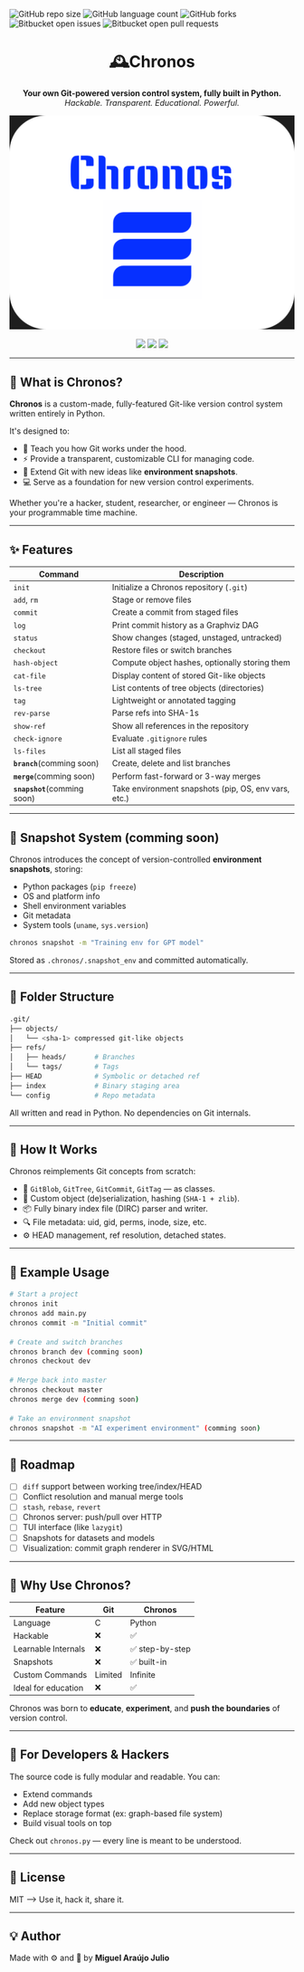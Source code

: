 ![GitHub repo size](https://img.shields.io/github/repo-size/Miguell-J/Chronos?style=for-the-badge)
![GitHub language count](https://img.shields.io/github/languages/count/Miguell-J/Chronos?style=for-the-badge)
![GitHub forks](https://img.shields.io/github/forks/Miguell-J/Chronos?style=for-the-badge)
![Bitbucket open issues](https://img.shields.io/bitbucket/issues/Miguell-J/Chronos?style=for-the-badge)
![Bitbucket open pull requests](https://img.shields.io/bitbucket/pr-raw/Miguell-J/Chronos?style=for-the-badge)

<h1 align="center">🕰Chronos</h1>
<p align="center">
  <b>Your own Git-powered version control system, fully built in Python.</b><br>
  <i>Hackable. Transparent. Educational. Powerful.</i>
</p>

<div align="center">
  
![](/Chronos.svg)
</div>

<p align="center">
  <img src="https://img.shields.io/badge/build-passing-brightgreen" />
  <img src="https://img.shields.io/badge/python-3.10%2B-blue" />
  <img src="https://img.shields.io/badge/license-MIT-lightgrey" />
</p>

---

## 🚀 What is Chronos?

**Chronos** is a custom-made, fully-featured Git-like version control system written entirely in Python.

It's designed to:

- 🧠 Teach you how Git works under the hood.
- ⚡ Provide a transparent, customizable CLI for managing code.
- 🧩 Extend Git with new ideas like **environment snapshots**.
- 💻 Serve as a foundation for new version control experiments.

Whether you're a hacker, student, researcher, or engineer — Chronos is your programmable time machine.

---

## ✨ Features

| Command              | Description                                                      |
|----------------------|------------------------------------------------------------------|
| `init`               | Initialize a Chronos repository (`.git`)                         |
| `add`, `rm`          | Stage or remove files                                            |
| `commit`             | Create a commit from staged files                               |
| `log`                | Print commit history as a Graphviz DAG                          |
| `status`             | Show changes (staged, unstaged, untracked)                      |
| `checkout`           | Restore files or switch branches                                |
| `hash-object`        | Compute object hashes, optionally storing them                  |
| `cat-file`           | Display content of stored Git-like objects                      |
| `ls-tree`            | List contents of tree objects (directories)                     |
| `tag`                | Lightweight or annotated tagging                                |
| `rev-parse`          | Parse refs into SHA-1s                                          |
| `show-ref`           | Show all references in the repository                           |
| `check-ignore`       | Evaluate `.gitignore` rules                                     |
| `ls-files`           | List all staged files                                           |
| **`branch`**(comming soon)         | Create, delete and list branches                                |
| **`merge`**(comming soon)          | Perform fast-forward or 3-way merges                            |
| **`snapshot`**(comming soon)       | Take environment snapshots (pip, OS, env vars, etc.)            |

---

## 🧪 Snapshot System (comming soon)

Chronos introduces the concept of version-controlled **environment snapshots**, storing:

- Python packages (`pip freeze`)
- OS and platform info
- Shell environment variables
- Git metadata
- System tools (`uname`, `sys.version`)

```bash
chronos snapshot -m "Training env for GPT model"
````

Stored as `.chronos/.snapshot_env` and committed automatically.

---

## 📁 Folder Structure

```bash
.git/
├── objects/
│   └── <sha-1> compressed git-like objects
├── refs/
│   ├── heads/       # Branches
│   └── tags/        # Tags
├── HEAD             # Symbolic or detached ref
├── index            # Binary staging area
└── config           # Repo metadata
```

All written and read in Python. No dependencies on Git internals.

---

## 🧱 How It Works

Chronos reimplements Git concepts from scratch:

* 🧩 `GitBlob`, `GitTree`, `GitCommit`, `GitTag` — as classes.
* 🧠 Custom object (de)serialization, hashing (`SHA-1 + zlib`).
* 📦 Fully binary index file (DIRC) parser and writer.
* 🔍 File metadata: uid, gid, perms, inode, size, etc.
* ⚙️ HEAD management, ref resolution, detached states.

---

## 📌 Example Usage

```bash
# Start a project
chronos init
chronos add main.py
chronos commit -m "Initial commit"

# Create and switch branches
chronos branch dev (comming soon)
chronos checkout dev

# Merge back into master
chronos checkout master
chronos merge dev (comming soon)

# Take an environment snapshot
chronos snapshot -m "AI experiment environment" (comming soon)
```

---

## 🔮 Roadmap

* [ ] `diff` support between working tree/index/HEAD
* [ ] Conflict resolution and manual merge tools
* [ ] `stash`, `rebase`, `revert`
* [ ] Chronos server: push/pull over HTTP
* [ ] TUI interface (like `lazygit`)
* [ ] Snapshots for datasets and models
* [ ] Visualization: commit graph renderer in SVG/HTML

---

## 🧠 Why Use Chronos?

| Feature             | Git     | Chronos        |
| ------------------- | ------- | -------------- |
| Language            | C       | Python         |
| Hackable            | ❌       | ✅              |
| Learnable Internals | ❌       | ✅ step-by-step |
| Snapshots           | ❌       | ✅ built-in     |
| Custom Commands     | Limited | Infinite       |
| Ideal for education | ❌       | ✅              |

Chronos was born to **educate**, **experiment**, and **push the boundaries** of version control.

---

## 🧪 For Developers & Hackers

The source code is fully modular and readable. You can:

* Extend commands
* Add new object types
* Replace storage format (ex: graph-based file system)
* Build visual tools on top

Check out `chronos.py` — every line is meant to be understood.

---

## 📜 License

MIT —> Use it, hack it, share it.

---

## 💡 Author

Made with ⚙️ and 🧠 by **Miguel Araújo Julio**
